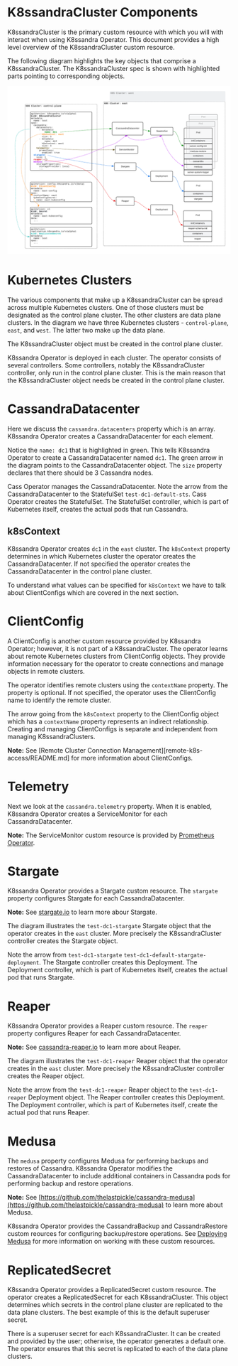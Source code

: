 # K8ssandraCluster Components
K8ssandraCluster is the primary custom resource with which you will with interact when using K8ssandra Operator. This document provides a high level overview of the K8ssandraCluster custom resource. 

The following diagram highlights the key objects that comprise a K8ssandraCluster. The K8ssandraCluster spec is shown with highlighted parts pointing to corresponding objects.

![](img/arch-overview.png)

# Kubernetes Clusters
The various components that make up a K8ssandraCluster can be spread across multiple Kubernetes clusters. One of those clusters must be designated as the control plane cluster. The other clusters are data plane clusters. In the diagram we have three Kubernetes clusters - `control-plane`, `east`, and `west`. The latter two make up the data plane.

The K8ssandraCluster object must be created in the control plane cluster.

K8ssandra Operator is deployed in each cluster. The operator consists of several controllers. Some controllers, notably the K8ssandraCluster controller, only run in the control plane cluster. This is the main reason that the K8ssandraCluster object needs be created in the control plane cluster. 

# CassandraDatacenter
Here we discuss the `cassandra.datacenters` property which is an array. K8ssandra Operator creates a CassandraDatacenter for each element. 

Notice the `name: dc1` that is highlighted in green. This tells K8ssandra Operator to create a CassandraDatacenter named `dc1`. The green arrow in the diagram points to the CassandraDatacenter object. The `size` property declares that there should be 3 Cassandra nodes.

<!-- TODO: Add link to configuration doc when its available -->

Cass Operator manages the CassandraDatacenter. Note the arrow from the CassandraDatacenter to the StatefulSet `test-dc1-default-sts`. Cass Operator creates the StatefulSet. The StatefulSet controller, which is part of Kubernetes itself, creates the actual pods that run Cassandra.


## k8sContext
K8ssandra Operator creates `dc1` in the `east` cluster. The `k8sContext` property determines in which Kubernetes cluster the operator creates the CassandraDatacenter. If not specified the operator creates the CassandraDatacenter in the control plane cluster.

To understand what values can be specified for `k8sContext` we have to talk about ClientConfigs which are covered in the next section.

# ClientConfig
A ClientConfig is another custom resource provided by K8ssandra Operator; however, it is not part of a K8ssandraCluster. The operator learns about remote Kubernetes clusters from ClientConfig objects. They provide information necessary for the operator to create connections and manage objects in remote clusters.

The operator identifies remote clusters using the `contextName` property. The property is optional. If not specified, the operator uses the ClientConfig name to identify the remote cluster.

The arrow going from the `k8sContext` property to the ClientConfig object which has a `contextName` property represents an indirect relationship. Creating and managing ClientConfigs is separate and independent from managing K8ssandraClusters.

**Note:** See [Remote Cluster Connection Management][remote-k8s-access/README.md] for more information about ClientConfigs. 

# Telemetry
Next we look at the `cassandra.telemetry` property. When it is enabled, K8ssandra Operator creates a ServiceMonitor for each CassandraDatacenter.

**Note:** The ServiceMonitor custom resource is provided by [Prometheus Operator](https://github.com/prometheus-operator/prometheus-operator).

<!-- TODO: Add line to prometheus doc when https://github.com/k8ssandra/k8ssandra-operator/pull/333 is merged -->

# Stargate
K8ssandra Operator provides a Stargate custom resource. The `stargate` property configures Stargate for each CassandraDatacenter. 

**Note:** See [stargate.io](https://stargate.io/) to learn more abour Stargate.

<!-- TODO: Add link to configuration doc when its available -->

The diagram illustrates the `test-dc1-stargate` Stargate object that the operator creates in the `east` cluster. More precisely the K8ssandraCluster controller creates the Stargate object.

Note the arrow from `test-dc1-stargate` `test-dc1-default-stargate-deployment`. The Stargate controller creates this Deployment. The Deployment controller, which is part of Kubernetes itself, creates the actual pod that runs Stargate.


# Reaper
K8ssandra Operator provides a Reaper custom resource. The `reaper` property configures Reaper for each CassandraDatacenter. 

**Note:** See [cassandra-reaper.io](http://cassandra-reaper.io/) to learn more about Reaper.

<!-- TODO: Add link to configuration doc when its available -->

The diagram illustrates the `test-dc1-reaper` Reaper object that the operator creates in the `east` cluster. More precisely the K8ssandraCluster controller creates the Reaper object.

Note the arrow from the `test-dc1-reaper` Reaper object to the `test-dc1-reaper` Deployment object. The Reaper controller creates this Deployment. The Deployment controller, which is part of Kubernetes itself, create the actual pod that runs Reaper.

# Medusa
The `medusa` property configures Medusa for performing backups and restores of Cassandra. K8ssandra Operator modifies the CassandraDatacenter to include additional containers in Cassandra pods for performing backup and restore operations.

**Note:** See [https://github.com/thelastpickle/cassandra-medusa](https://github.com/thelastpickle/cassandra-medusa) to learn more about Medusa.

K8ssandra Operator provides the CassandraBackup and CassandraRestore custom reources for configuring backup/restore operations. See [Deploying Medusa](medusa/usage.md) for more information on working with these custom resources.

# ReplicatedSecret
K8ssandra Operator provides a ReplicatedSecret custom resource. The operator creates a ReplicatedSecret for each K8ssandraCluster. This object determines which secrets in the control plane cluster are replicated to the data plane clusters. The best example of this is the default superuser secret.

There is a superuser secret for each K8ssandraCluster. It can be created and provided by the user; otherwise, the operator generates a default one. The operator ensures that this secret is replicated to each of the data plane clusters.

<!-- TODO: Add link to secrets management doc when its available -->
 
